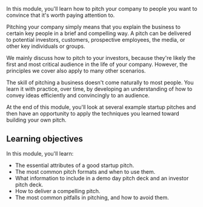 In this module, you'll learn how to pitch your company to people you want to convince that it's worth paying attention to.

Pitching your company simply means that you explain the business to certain key people in a brief and compelling way. A pitch can be delivered to potential investors, customers, prospective employees, the media, or other key individuals or groups.

We mainly discuss how to pitch to your investors, because they're likely the first and most critical audience in the life of your company. However, the principles we cover also apply to many other scenarios.

The skill of pitching a business doesn't come naturally to most people. You learn it with practice, over time, by developing an understanding of how to convey ideas efficiently and convincingly to an audience.

At the end of this module, you'll look at several example startup pitches and then have an opportunity to apply the techniques you learned toward building your own pitch.

## Learning objectives

In this module, you'll learn:

- The essential attributes of a good startup pitch.
- The most common pitch formats and when to use them.
- What information to include in a demo day pitch deck and an investor pitch deck.
- How to deliver a compelling pitch.
- The most common pitfalls in pitching, and how to avoid them.
